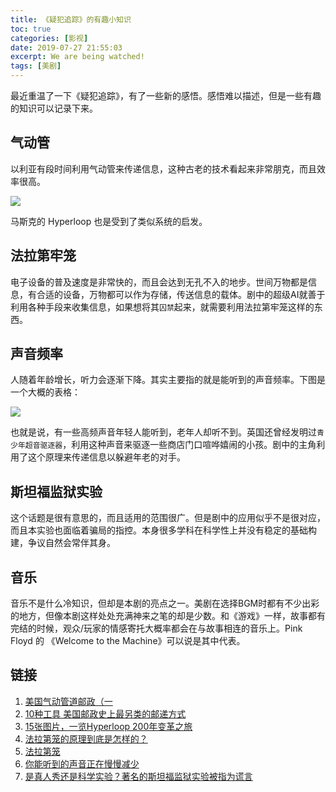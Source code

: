 ```yaml
---
title: 《疑犯追踪》的有趣小知识
toc: true
categories: [影视]
date: 2019-07-27 21:55:03
excerpt: We are being watched!
tags: [美剧]
---
```


最近重温了一下《疑犯追踪》，有了一些新的感悟。感悟难以描述，但是一些有趣的知识可以记录下来。

<!-- toc -->



## 气动管

以利亚有段时间利用气动管来传递信息，这种古老的技术看起来非常朋克，而且效率很高。

![](https://static.lieyunwang.com/upload2/file/201808/0300337isicf.jpg)

马斯克的 Hyperloop 也是受到了类似系统的启发。



## 法拉第牢笼

电子设备的普及速度是非常快的，而且会达到无孔不入的地步。世间万物都是信息，有合适的设备，万物都可以作为存储，传送信息的载体。剧中的超级AI就善于利用各种手段来收集信息，如果想将其`囚禁`起来，就需要利用法拉第牢笼这样的东西。



## 声音频率

人随着年龄增长，听力会逐渐下降。其实主要指的就是能听到的声音频率。下图是一个大概的表格：

![](/images/poi/hz.png)



也就是说，有一些高频声音年轻人能听到，老年人却听不到。英国还曾经发明过`青少年超音驱逐器`，利用这种声音来驱逐一些商店门口喧哗嬉闹的小孩。剧中的主角利用了这个原理来传递信息以躲避年老的对手。



## 斯坦福监狱实验

这个话题是很有意思的，而且适用的范围很广。但是剧中的应用似乎不是很对应，而且本实验也面临着骗局的指控。本身很多学科在科学性上并没有稳定的基础构建，争议自然会常伴其身。



## 音乐

音乐不是什么冷知识，但却是本剧的亮点之一。美剧在选择BGM时都有不少出彩的地方，但像本剧这样处处充满神来之笔的却是少数。和《游戏》一样，故事都有完结的时候，观众/玩家的情感寄托大概率都会在与故事相连的音乐上。Pink Floyd 的 《Welcome to the Machine》可以说是其中代表。



## 链接

1. [美国气动管道邮政（一]([http://www.huasinstamps.com/lit052.asp](http://www.huasinstamps.com/lit052.asp))
2. [10种工具 美国邮政史上最另类的邮递方式]([http://www.yoka.com/dna/m/d51462](http://www.yoka.com/dna/m/d51462))
3. [15张图片，一览Hyperloop 200年变革之旅](https://www.lieyunwang.com/archives/413996)
4. [法拉第笼的原理到底是怎样的？](https://www.zhihu.com/question/31127873)
5. [法拉第笼]([https://zh.wikipedia.org/wiki/%E6%B3%95%E6%8B%89%E7%AC%AC%E7%AC%BC](https://zh.wikipedia.org/wiki/法拉第笼))
6. [你能听到的声音正在慢慢减少]([http://blog.sciencenet.cn/blog-489180-651206.html](http://blog.sciencenet.cn/blog-489180-651206.html))
7. [是真人秀还是科学实验？著名的斯坦福监狱实验被指为谎言](https://www.qdaily.com/articles/54370.html)
